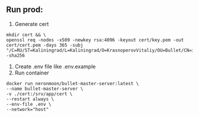 ## Run prod:
1. Generate cert
```
mkdir cert && \
openssl req -nodes -x509 -newkey rsa:4096 -keyout cert/key.pem -out cert/cert.pem -days 365 -subj "/C=RU/ST=Kaliningrad/L=Kaliningrad/O=KrasnoperovVitaliy/OU=Bullet/CN=ip.krasnoperov.tk" -sha256
```
1. Create .env file like .env.example
1. Run container
```
docker run neronmoon/bullet-master-server:latest \
--name bullet-master-server \
-v ./cert:/srv/app/cert \
--restart always \
--env-file .env \
--network="host"
```
